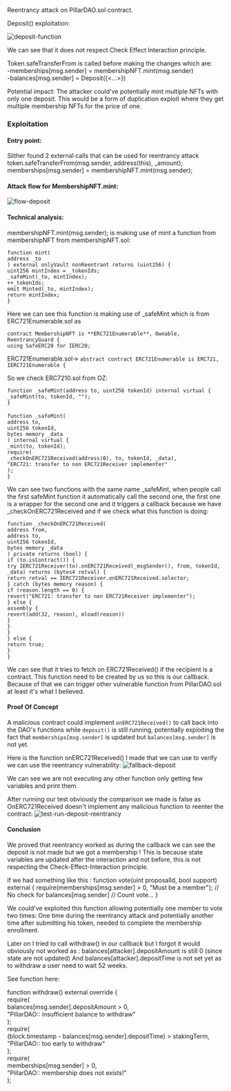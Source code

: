 Reentrancy attack on PillarDAO.sol contract.

Deposit() exploitation:

![deposit-function](https://github.com/user-attachments/assets/c7d02549-486e-4836-9901-53deee5448d7)

We can see that it does not respect Check Effect Interaction principle. 

Token.safeTransferFrom is called before making the changes which are:<br> 
-memberships[msg.sender]  = membershipNFT.mint(msg.sender)<br> 
-balances[msg.sender] = Deposit({<...>})<br> 

Potential impact:
The attacker could've potentially mint multiple NFTs with only one deposit. This would be a form of duplication exploit where they get multiple membership NFTs for the price of one.

### Exploitation

#### Entry point:<br> 
Slither found 2 external calls that can be used for reentrancy attack<br> 
token.safeTransferFrom(msg.sender, address(this), _amount);
memberships[msg.sender] = membershipNFT.mint(msg.sender);


#### Attack flow for MembershipNFT.mint:
![flow-deposit](https://github.com/user-attachments/assets/92096224-6b46-4053-af02-9c1fdb2aa33e)



#### Technical analysis:
membershipNFT.mint(msg.sender); is making use of mint a function  from membershipNFT from membershipNFT.sol:

`function mint(`<br> 
`address _to`<br> 
`) external onlyVault nonReentrant returns (uint256) {`<br> 
`uint256 mintIndex = _tokenIds;`<br> 
`_safeMint(_to, mintIndex);`<br> 
`++_tokenIds;`<br> 
`emit Minted(_to, mintIndex);`<br> 
`return mintIndex;`<br> 
`}`<br> 

Here we can  see this function is  making  use of _safeMint  which is from ERC721Enumerable.sol as 

`contract MembershipNFT is **ERC721Enumerable**, Ownable, ReentrancyGuard {`<br> 
`using SafeERC20 for IERC20;`

ERC721Enumerable.sol->
`abstract contract ERC721Enumerable is ERC721, IERC721Enumerable {`<br> 

So we check ERC7210.sol from OZ:


`function _safeMint(address to, uint256 tokenId) internal virtual {`<br> 
`_safeMint(to, tokenId, "");`<br> 
`}`<br> 
<br> 
`function _safeMint(`<br> 
`address to,`<br> 
`uint256 tokenId,`<br> 
`bytes memory _data`<br> 
`) internal virtual {`<br> 
`_mint(to, tokenId);`<br> 
`require(`<br> 
`_checkOnERC721Received(address(0), to, tokenId, _data),`<br> 
`"ERC721: transfer to non ERC721Receiver implementer"`<br> 
`);`<br> 
`}`<br> 

We can see two functions with the same name _safeMint, when people  call the first safeMint function it automatically call the second one,  the first one is a wrapper for the second one and it triggers a callback because we have _checkOnERC721Received and  if we check what this function is  doing:

`function _checkOnERC721Received(`<br> 
`address from,`<br> 
`address to,`<br> 
`uint256 tokenId,`<br> 
`bytes memory _data`<br> 
`) private returns (bool) {`<br> 
`if (to.isContract()) {`<br> 
`try IERC721Receiver(to).onERC721Received(_msgSender(), from, tokenId, _data) returns (bytes4 retval) {`<br> 
`return retval == IERC721Receiver.onERC721Received.selector;`<br> 
`} catch (bytes memory reason) {`<br> 
`if (reason.length == 0) {`<br> 
`revert("ERC721: transfer to non ERC721Receiver implementer");`<br> 
`} else {`<br> 
`assembly {`<br> 
`revert(add(32, reason), mload(reason))`<br> 
`}`<br> 
`}`<br> 
`}`<br> 
`} else {`<br> 
`return true;`<br> 
`}`<br> 
`}`<br> 

We can see that it tries to fetch on ERC721Received() if the recipient is a contract. This function need to be created by us so this is our callback. Because of that we can trigger other vulnerable function from PillarDAO.sol at least it's what I believed.

#### Proof Of Concept

A malicious contract could implement `onERC721Received()` to call back into the DAO's functions while `deposit()` is still running, potentially exploiting the fact that `memberships[msg.sender]` is updated but `balances[msg.sender]` is not yet.

Here is the function onERC721Received() I made that we can use to verify we can use the reentrancy vulnerability:
![fallback-deposit](https://github.com/user-attachments/assets/b2485993-de9a-4c3b-a143-b09a208cd8b7)


We can see we are not executing any other function only getting few variables and print them.

After running our test obviously the comparison we made is false as OnERC721Received doesn't implement any malicious function to reenter the contract:
![test-run-deposit-reentrancy](https://github.com/user-attachments/assets/9a843d5b-1367-494f-9748-3e6b27215b42)


#### Conclusion

We proved that reentrancy worked as during the callback we can see the deposit is not made but we got a membership ! This is because state variables are updated after the interaction  and not before, this is not respecting the Check-Effect-Interaction principle.

if we had something like this : function vote(uint proposalId, bool support) external {
    require(memberships[msg.sender] > 0, "Must be a member");
    // No check for balances[msg.sender]
    // Count vote...
}

We could've exploited this function allowing potentially one member to vote two times: One time during the reentrancy attack and potentially another time after submitting his token, needed to complete the membership enrollment.

Later on I tried to  call withdraw() in our callback but I forgot it would obviously not worked as :
balances[attacker].depositAmount is still 0 (since state are not updated)
And balances[attacker].depositTime is not set yet as to withdraw a user need to  wait  52 weeks.

See function here:

function withdraw() external override  {<br> 
        require(<br> 
            balances[msg.sender].depositAmount > 0,<br> 
            "PillarDAO:: insufficient balance to withdraw"<br> 
        );<br> 
        require(<br> 
            (block.timestamp - balances[msg.sender].depositTime) > stakingTerm,<br> 
            "PillarDAO:: too early to withdraw"<br> 
        );<br> 
        require(<br> 
            memberships[msg.sender] > 0,<br> 
            "PillarDAO:: membership does not exists!"<br> 
        );<br> 
